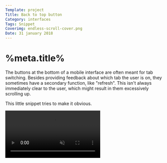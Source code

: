 ```yaml
---
Template: project
Title: Back to top button
Category: interfaces
Tags: Snippet
Coverimg: endless-scroll-cover.png
Date: 31 january 2018
---
```


# %meta.title%

The buttons at the bottom of a mobile interface are often meant for tab switching. Besides providing feedback about which tab the user is on, they sometimes have a secondary function, like "refresh". This isn't always immediately clear to the user, which might result in them excessively scrolling up. 

This little snippet tries to make it obvious.

<video autoplay muted loop>
<source src="/assets/%meta.category%/endless-scroll.webm" type="video/webm">
<source src="/assets/%meta.category%/endless-scroll.mov" type="video/mp4"> 
<source src="/assets/%meta.category%/endless-scroll.mp4" type="video/mp4"> 
I'm sorry. Your browser doesn't support HTML5 video. It might need to be updated.
</video>